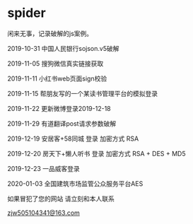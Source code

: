# spider
闲来无事，记录破解的js案例。


2019-10-31       中国人民银行sojson.v5破解

2019-11-05       搜狗微信真实链接获取

2019-11-11       小红书web页面sign校验

2019-11-15       帮朋友写的一个某读书管理平台的模拟登录

2019-11-22       更新微博登录2019-12-18  

2019-11-29       有道翻译post请求参数破解

2019-12-19       安居客+58同城  登录   加密方式 RSA

2019-12-20       房天下+懒人听书 登录   加密方式 RSA + DES + MD5

2019-12-23       一品威客登录  

2020-01-03       全国建筑市场监管公众服务平台AES 

如果冒犯了您的网站   请立刻和本人联系

zjw505104341@163.com

